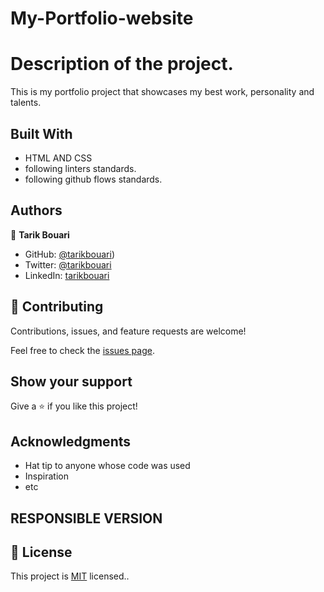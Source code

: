 
# My-Portfolio-website

# Description of the project.

This is my  portfolio project that showcases my best work, personality and talents.  


## Built With

- HTML AND CSS
- following linters standards.
- following github flows standards.



## Authors

👤 **Tarik Bouari**

- GitHub: [@tarikbouari](https://github.com/tarikbouari))
- Twitter: [@tarikbouari](https://twitter.com/TarikBouari)
- LinkedIn: [tarikbouari](https://www.linkedin.com/in/tarik-bouari-44b7191a6/)



## 🤝 Contributing

Contributions, issues, and feature requests are welcome!

Feel free to check the [issues page](../../issues/).

## Show your support

Give a ⭐️ if you like this project!

## Acknowledgments

- Hat tip to anyone whose code was used
- Inspiration
- etc

## RESPONSIBLE VERSION 



## 📝 License

This project is [MIT](./MIT.md) licensed..
